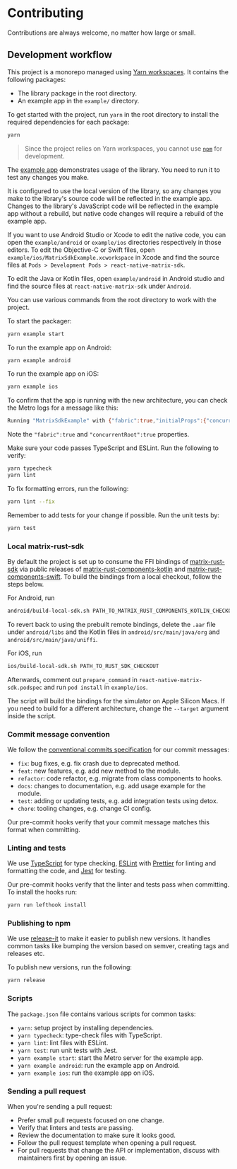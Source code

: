 # Contributing

Contributions are always welcome, no matter how large or small.


## Development workflow

This project is a monorepo managed using [Yarn workspaces]. It contains the following packages:

- The library package in the root directory.
- An example app in the `example/` directory.

To get started with the project, run `yarn` in the root directory to install the required
dependencies for each package:

```sh
yarn
```

> Since the project relies on Yarn workspaces, you cannot use [`npm`] for development.

The [example app] demonstrates usage of the library. You need to run it to test any changes you
make.

It is configured to use the local version of the library, so any changes you make to the library's
source code will be reflected in the example app. Changes to the library's JavaScript code will be
reflected in the example app without a rebuild, but native code changes will require a rebuild of
the example app.

If you want to use Android Studio or Xcode to edit the native code, you can open the
`example/android` or `example/ios` directories respectively in those editors. To edit the
Objective-C or Swift files, open `example/ios/MatrixSdkExample.xcworkspace` in Xcode and find the
source files at `Pods > Development Pods > react-native-matrix-sdk`.

To edit the Java or Kotlin files, open `example/android` in Android studio and find the source
files at `react-native-matrix-sdk` under `Android`.

You can use various commands from the root directory to work with the project.

To start the packager:

```sh
yarn example start
```

To run the example app on Android:

```sh
yarn example android
```

To run the example app on iOS:

```sh
yarn example ios
```

To confirm that the app is running with the new architecture, you can check the Metro logs for a
message like this:

```sh
Running "MatrixSdkExample" with {"fabric":true,"initialProps":{"concurrentRoot":true},"rootTag":1}
```

Note the `"fabric":true` and `"concurrentRoot":true` properties.

Make sure your code passes TypeScript and ESLint. Run the following to verify:

```sh
yarn typecheck
yarn lint
```

To fix formatting errors, run the following:

```sh
yarn lint --fix
```

Remember to add tests for your change if possible. Run the unit tests by:

```sh
yarn test
```


### Local matrix-rust-sdk

By default the project is set up to consume the FFI bindings of [matrix-rust-sdk] via public
releases of [matrix-rust-components-kotlin] and [matrix-rust-components-swift]. To build the
bindings from a local checkout, follow the steps below.

For Android, run

```sh
android/build-local-sdk.sh PATH_TO_MATRIX_RUST_COMPONENTS_KOTLIN_CHECKOUT PATH_TO_RUST_SDK_CHECKOUT"
```

To revert back to using the prebuilt remote bindings, delete the `.aar` file under `android/libs`
and the Kotlin files in `android/src/main/java/org` and `android/src/main/java/uniffi`.

For iOS, run

```sh
ios/build-local-sdk.sh PATH_TO_RUST_SDK_CHECKOUT
```

Afterwards, comment out `prepare_command` in `react-native-matrix-sdk.podspec` and run
`pod install` in `example/ios`.

The script will build the bindings for the simulator on Apple Silicon Macs. If you need to
build for a different architecture, change the `--target` argument inside the script.


### Commit message convention

We follow the [conventional commits specification] for our commit messages:

- `fix`: bug fixes, e.g. fix crash due to deprecated method.
- `feat`: new features, e.g. add new method to the module.
- `refactor`: code refactor, e.g. migrate from class components to hooks.
- `docs`: changes to documentation, e.g. add usage example for the module.
- `test`: adding or updating tests, e.g. add integration tests using detox.
- `chore`: tooling changes, e.g. change CI config.

Our pre-commit hooks verify that your commit message matches this format when committing.


### Linting and tests

We use [TypeScript] for type checking, [ESLint] with [Prettier] for linting and formatting the
code, and [Jest] for testing.

Our pre-commit hooks verify that the linter and tests pass when committing. To install the hooks
run:

```sh
yarn run lefthook install
```


### Publishing to npm

We use [release-it] to make it easier to publish new versions. It handles common tasks like bumping
the version based on semver, creating tags and releases etc.

To publish new versions, run the following:

```sh
yarn release
```


### Scripts

The `package.json` file contains various scripts for common tasks:

- `yarn`: setup project by installing dependencies.
- `yarn typecheck`: type-check files with TypeScript.
- `yarn lint`: lint files with ESLint.
- `yarn test`: run unit tests with Jest.
- `yarn example start`: start the Metro server for the example app.
- `yarn example android`: run the example app on Android.
- `yarn example ios`: run the example app on iOS.


### Sending a pull request

When you're sending a pull request:

- Prefer small pull requests focused on one change.
- Verify that linters and tests are passing.
- Review the documentation to make sure it looks good.
- Follow the pull request template when opening a pull request.
- For pull requests that change the API or implementation, discuss with maintainers first by opening an issue.


[conventional commits specification]: https://www.conventionalcommits.org/en
[ESLint]: https://eslint.org/
[example app]: /example/
[Jest]: https://jestjs.io/
[matrix-rust-components-kotlin]: https://github.com/matrix-org/matrix-rust-components-kotlin
[matrix-rust-components-swift]: https://github.com/matrix-org/matrix-rust-components-swift
[matrix-rust-sdk]: https://github.com/matrix-org/matrix-rust-sdk
[`npm`]: https://github.com/npm/cli
[Prettier]: https://prettier.io/
[release-it]: https://github.com/release-it/release-it
[TypeScript]: https://www.typescriptlang.org/
[Yarn workspaces]: https://yarnpkg.com/features/workspaces
